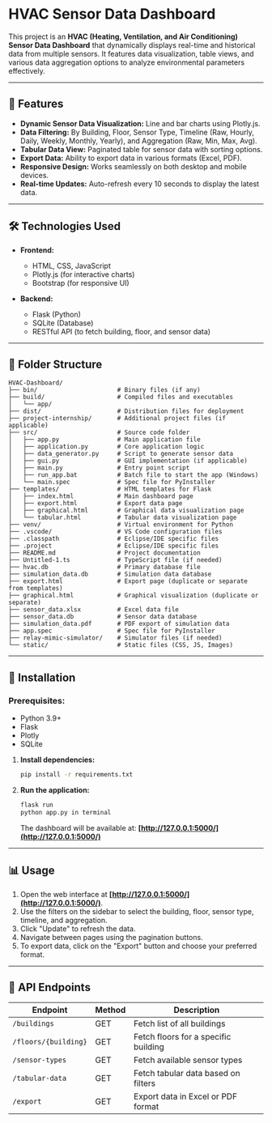 # HVAC Sensor Data Dashboard

This project is an **HVAC (Heating, Ventilation, and Air Conditioning) Sensor Data Dashboard** that dynamically displays real-time and historical data from multiple sensors. It features data visualization, table views, and various data aggregation options to analyze environmental parameters effectively.

---

## 🌟 Features

* **Dynamic Sensor Data Visualization:** Line and bar charts using Plotly.js.
* **Data Filtering:** By Building, Floor, Sensor Type, Timeline (Raw, Hourly, Daily, Weekly, Monthly, Yearly), and Aggregation (Raw, Min, Max, Avg).
* **Tabular Data View:** Paginated table for sensor data with sorting options.
* **Export Data:** Ability to export data in various formats (Excel, PDF).
* **Responsive Design:** Works seamlessly on both desktop and mobile devices.
* **Real-time Updates:** Auto-refresh every 10 seconds to display the latest data.

---

## 🛠️ Technologies Used

* **Frontend:**

  * HTML, CSS, JavaScript
  * Plotly.js (for interactive charts)
  * Bootstrap (for responsive UI)

* **Backend:**

  * Flask (Python)
  * SQLite (Database)
  * RESTful API (to fetch building, floor, and sensor data)

---

## 📂 Folder Structure

```
HVAC-Dashboard/
├── bin/                      # Binary files (if any)
├── build/                    # Compiled files and executables
│   └── app/
├── dist/                     # Distribution files for deployment
├── project-internship/       # Additional project files (if applicable)
├── src/                      # Source code folder
│   ├── app.py                # Main application file
│   ├── application.py        # Core application logic
│   ├── data_generator.py     # Script to generate sensor data
│   ├── gui.py                # GUI implementation (if applicable)
│   ├── main.py               # Entry point script
│   ├── run_app.bat           # Batch file to start the app (Windows)
│   └── main.spec             # Spec file for PyInstaller
├── templates/                # HTML templates for Flask
│   ├── index.html            # Main dashboard page
│   ├── export.html           # Export data page
│   ├── graphical.html        # Graphical data visualization page
│   └── tabular.html          # Tabular data visualization page
├── venv/                     # Virtual environment for Python
├── .vscode/                  # VS Code configuration files
├── .classpath                # Eclipse/IDE specific files
├── .project                  # Eclipse/IDE specific files
├── README.md                 # Project documentation
├── Untitled-1.ts             # TypeScript file (if needed)
├── hvac.db                   # Primary database file
├── simulation_data.db        # Simulation data database
├── export.html               # Export page (duplicate or separate from templates)
├── graphical.html            # Graphical visualization (duplicate or separate)
├── sensor_data.xlsx          # Excel data file
├── sensor_data.db            # Sensor data database
├── simulation_data.pdf       # PDF export of simulation data
├── app.spec                  # Spec file for PyInstaller
├── relay-mimic-simulator/    # Simulator files (if needed)
└── static/                   # Static files (CSS, JS, Images)

```

---

## 🚀 Installation

### Prerequisites:

* Python 3.9+
* Flask
* Plotly
* SQLite

1. **Install dependencies:**

   ```bash
   pip install -r requirements.txt
   ```


2. **Run the application:**

   ```bash
   flask run
   python app.py in terminal
   ```

   The dashboard will be available at: **[http://127.0.0.1:5000/](http://127.0.0.1:5000/)**

---

## 📊 Usage

1. Open the web interface at **[http://127.0.0.1:5000/](http://127.0.0.1:5000/)**.
2. Use the filters on the sidebar to select the building, floor, sensor type, timeline, and aggregation.
3. Click "Update" to refresh the data.
4. Navigate between pages using the pagination buttons.
5. To export data, click on the "Export" button and choose your preferred format.

---

## 📝 API Endpoints

| Endpoint             | Method | Description                          |
| -------------------- | ------ | ------------------------------------ |
| `/buildings`         | GET    | Fetch list of all buildings          |
| `/floors/{building}` | GET    | Fetch floors for a specific building |
| `/sensor-types`      | GET    | Fetch available sensor types         |
| `/tabular-data`      | GET    | Fetch tabular data based on filters  |
| `/export`            | GET    | Export data in Excel or PDF format   |

